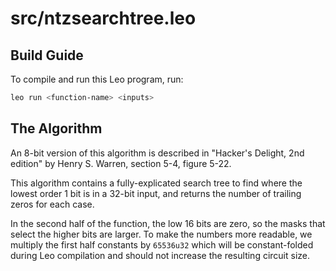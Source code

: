 # src/ntzsearchtree.leo

## Build Guide

To compile and run this Leo program, run:
```bash
leo run <function-name> <inputs>
```

## The Algorithm

An 8-bit version of this algorithm is described in "Hacker's Delight, 2nd
edition" by Henry S. Warren, section 5-4, figure 5-22.

This algorithm contains a fully-explicated search tree to find where the lowest
order 1 bit is in a 32-bit input, and returns the number of trailing zeros for
each case.

In the second half of the function, the low 16 bits are zero, so the masks that
select the higher bits are larger.  To make the numbers more readable, we
multiply the first half constants by `65536u32` which will be constant-folded
during Leo compilation and should not increase the resulting circuit size.
